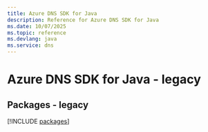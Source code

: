 ```yaml
---
title: Azure DNS SDK for Java
description: Reference for Azure DNS SDK for Java
ms.date: 10/07/2025
ms.topic: reference
ms.devlang: java
ms.service: dns
---
```

# Azure DNS SDK for Java - legacy
## Packages - legacy
[!INCLUDE [packages](dns-index.md)]